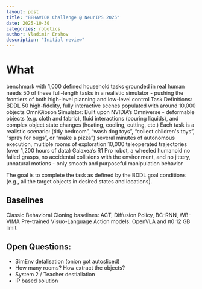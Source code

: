 ```yaml
---
layout: post
title: "BEHAVIOR Challenge @ NeurIPS 2025"
date: 2025-10-30
categories: robotics
author: Vladimir Ershov
description: "Initial review"
---
```


# What

benchmark with 1,000 defined household tasks grounded in real human needs
  50 of these full-length tasks in a realistic simulator - pushing the frontiers of both high-level planning and low-level control
  Task Definitions: BDDL
  50 high-fidelity, fully interactive scenes populated with around 10,000 objects
  OmniGibson Simulator: Built upon NVIDIA’s Omniverse - deformable objects (e.g. cloth and fabric), fluid interactions (pouring liquids), and complex object state changes (heating, cooling, cutting, etc.)
  Each task is a realistic scenario: (tidy bedroom”, “wash dog toys”, “collect children's toys”, “spray for bugs”, or “make a pizza”) several minutes of autonomous execution, multiple rooms of exploration
  10,000 teleoperated trajectories (over 1,200 hours of data)
  Galaxea’s R1 Pro robot, a wheeled humanoid
  no failed grasps, no accidental collisions with the environment, and no jittery, unnatural motions - only smooth and purposeful manipulation behavior
  
The goal is to complete the task as defined by the BDDL goal conditions (e.g., all the target objects in desired states and locations).

## Baselines

Classic Behavioral Cloning baselines: ACT, Diffusion Policy, BC-RNN, WB-VIMA
Pre-trained Visuo-Language Action models: OpenVLA and π0
12 GB limit


## Open Questions: 
- SimEnv detalisation (onion got autosliced)
- How many rooms? How extract the objects?
- System 2 / Teacher destiallation 
- IP based solution
